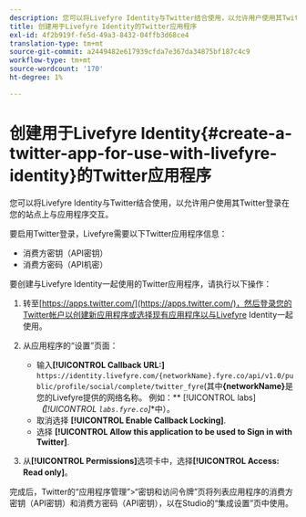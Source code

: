 ```yaml
---
description: 您可以将Livefyre Identity与Twitter结合使用，以允许用户使用其Twitter登录在您的站点上与应用程序交互。
title: 创建用于Livefyre Identity的Twitter应用程序
exl-id: 4f2b919f-fe5d-49a3-8432-04ffb3d68ce4
translation-type: tm+mt
source-git-commit: a2449482e617939cfda7e367da34875bf187c4c9
workflow-type: tm+mt
source-wordcount: '170'
ht-degree: 1%

---
```


# 创建用于Livefyre Identity{#create-a-twitter-app-for-use-with-livefyre-identity}的Twitter应用程序

您可以将Livefyre Identity与Twitter结合使用，以允许用户使用其Twitter登录在您的站点上与应用程序交互。

要启用Twitter登录，Livefyre需要以下Twitter应用程序信息：

* 消费方密钥（API密钥）
* 消费方密码（API机密）

要创建与Livefyre Identity一起使用的Twitter应用程序，请执行以下操作：

1. 转至[https://apps.twitter.com/](https://apps.twitter.com/)，然后登录您的Twitter帐户以创建新应用程序或选择现有应用程序以与Livefyre Identity一起使用。
1. 从应用程序的“设置”页面：

   * 输入&#x200B;**[!UICONTROL Callback URL:]** `https://identity.livefyre.com/{networkName}.fyre.co/api/v1.0/public/profile/social/complete/twitter_fyre`(其中&#x200B;**{networkName}**&#x200B;是您的Livefyre提供的网络名称。 例如：** [!UICONTROL labs]***（**[!UICONTROL `labs.fyre.co`]**&#x200B;中）。
   * 取消选择 **[!UICONTROL Enable Callback Locking]**.
   * 选择 **[!UICONTROL Allow this application to be used to Sign in with Twitter]**.

1. 从&#x200B;**[!UICONTROL Permissions]**&#x200B;选项卡中，选择&#x200B;**[!UICONTROL Access: Read only]**。

完成后，Twitter的“应用程序管理”>“密钥和访问令牌”页将列表应用程序的消费方密钥（API密钥）和消费方密码（API密钥），以在Studio的“集成设置”页中使用。
